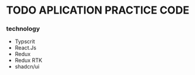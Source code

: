# TODO APLICATION PRACTICE CODE

### technology

- Typscrit
- React.Js
- Redux
- Redux RTK
- shadcn/ui
